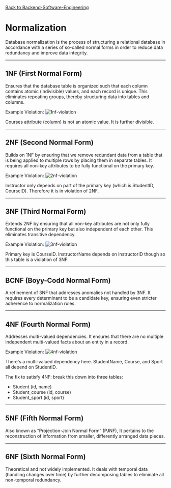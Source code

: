 [Back to Backend-Software-Engineering](backend-software-engineering.md)

# Normalization

Database normalization is the process of structuring a relational database in accordance with a series of so-called normal forms in order to reduce data redundancy and improve data integrity.

---
## 1NF (First Normal Form)

Ensures that the database table is organized such that each column contains atomic (indivisible) values, and each record is unique. This eliminates repeating groups, thereby structuring data into tables and columns.

Example Violation:
![1nf-violation](1nf-violation.png)

Courses attribute (column) is not an atomic value. It is further divisible.

---
## 2NF (Second Normal Form)

Builds on 1NF by ensuring that we remove redundant data from a table that is being applied to multiple rows by placing them in separate tables. It requires all non-key attributes to be fully functional on the primary key.

Example Violation:
![2nf-violation](2nf-violation.png)

Instructor only depends on part of the primary key (which is StudentID, CourseID). Therefore it is in violation of 2NF.

---
## 3NF (Third Normal Form)

Extends 2NF by ensuring that all non-key attributes are not only fully functional on the primary key but also independent of each other. This eliminates transitive dependency.

Example Violation:
![3nf-violation](3nf-violation.png)

Primary key is CourseID. InstructorName depends on InstructorID though so this table is a violation of 3NF.

---
## BCNF (Boyy-Codd Normal Form)

A refinement of 3NF that addresses anomalies not handled by 3NF. It requires every determinant to be a candidate key, ensuring even stricter adherence to normalization rules.

---
## 4NF (Fourth Normal Form)

Addresses multi-valued dependencies. It ensures that there are no multiple independent multi-valued facts about an entity in a record.

Example Violation:
![4nf-violation](4nf-violation.png)

There's a multi-valued dependency here. StudentName, Course, and Sport all depend on StudentID.

The fix to satisfy 4NF: break this down into three tables:

- Student (id, name)
- Student_course (id, course)
- Student_sport (id, sport)

---
## 5NF (Fifth Normal Form)

Also known as “Projection-Join Normal Form” (PJNF), It pertains to the reconstruction of information from smaller, differently arranged data pieces.

---
## 6NF (Sixth Normal Form)

Theoretical and not widely implemented. It deals with temporal data (handling changes over time) by further decomposing tables to eliminate all non-temporal redundancy.
